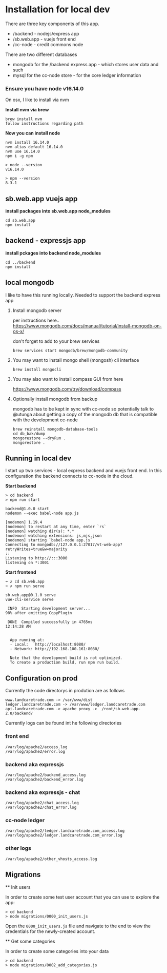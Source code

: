 
# Installation for local dev

There are three key components of this app.

- /backend - nodejs/express app
- /sb.web.app - vuejs front end 
- /cc-node - credit commons node 

There are two different databases 

- mongodb for the /backend express app - which stores user data and such
- mysql for the cc-node store - for the core ledger information


### Ensure you have node v16.14.0

On osx, I like to install via nvm

**Install nvm via brew**

```
brew install nvm
follow instructions regarding path 
```

**Now you can install node**
```
nvm install 16.14.0
nvm alias default 16.14.0
nvm use 16.14.0
npm i -g npm
```

```
> node --version
v16.14.0
```

```
> npm --version
8.3.1
```

## sb.web.app vuejs app 

**install packages into sb.web.app node_modules**
```
cd sb.web.app
npm install 
```

## backend - expressjs app 

**install pckages into backend node_modules**
````
cd ../backend
npm install 
````

## local mongodb 

I like to have this running locally. Needed to support the backend express app

1. Install mongodb server

    per instructions here..
    https://www.mongodb.com/docs/manual/tutorial/install-mongodb-on-os-x/

    don't forget to add to your brew services 
    ```
    brew services start mongodb/brew/mongodb-community
    ```

2. You may want to install mongo shell (mongosh) cli interface
    ```
    brew install mongocli
    ```

3. You may also want to install compass GUI from here 

   https://www.mongodb.com/try/download/compass

4. Optionally install mongodb from backup

    mongodb has to be kept in sync with cc-node 
    so potentially talk to @utunga about getting a copy of the mongodb db that is compatible with the development cc-node 

    ```
    brew reinstall mongodb-database-tools
    cd db_bak/dump
    mongorestore --dryRun .
    mongorestore .
    ```

## Running in local dev 

I start up two services - local express backend and vuejs front end. In this configuration the backend connects to cc-node in the cloud. 

**Start backend**

```
> cd backend 
> npm run start
```

```
backend@1.0.0 start
nodemon --exec babel-node app.js

[nodemon] 1.19.4
[nodemon] to restart at any time, enter `rs`
[nodemon] watching dir(s): *.*
[nodemon] watching extensions: js,mjs,json
[nodemon] starting `babel-node app.js`
Connecting to mongodb://127.0.0.1:27017/vt-web-app?retryWrites=true&w=majority
::
Listening to http://:::3000
listening on *:3001
```

**Start frontend**
```
➜ ✗ cd sb.web.app
➜ ✗ npm run serve
```

```
sb.web.app@0.1.0 serve
vue-cli-service serve

 INFO  Starting development server...
98% after emitting CopyPlugin

 DONE  Compiled successfully in 4765ms                                                                                                                                                12:14:28 AM


  App running at:
  - Local:   http://localhost:8080/ 
  - Network: http://192.168.100.161:8080/

  Note that the development build is not optimized.
  To create a production build, run npm run build.
```


## Configuration on prod

Currently the code directorys in prodution are as follows

```
www.landcaretrade.com -> /var/www/dist  
ledger.landcaretrade.com -> /var/www/ledger.landcaretrade.com
api.landcaretrade.com -> apache proxy ->  /root/sb-web-app-2.0/backend/
```

Currently logs can be found int he following directories

### front end  
```
/var/log/apache2/access.log
/var/log/apache2/error.log
```

### backend aka expressjs
```
/var/log/apache2/backend_access.log
/var/log/apache2/backend_error.log
```

### backend aka expressjs - chat 
```
/var/log/apache2/chat_access.log
/var/log/apache2/chat_error.log
```

### cc-node ledger 
```
/var/log/apache2/ledger.landcaretrade.com_access.log
/var/log/apache2/ledger.landcaretrade.com_error.log
```

### other logs 
```
/var/log/apache2/other_vhosts_access.log
```
 


## Migrations

** Init users

In order to create some test user account that you can use to explore the app:
```
> cd backend
> node migrations/0000_init_users.js

```

Open the `0000_init_users.js` file and navigate to the end to view the credentials for the newly-created account.

** Get some categories

In order to create some categories into your data 
```
> cd backend
> node migrations/0002_add_categories.js
```

<!-- 
### Install cc-node -- Optional: If you want to test the cc-node functionallity while running on your computer. Otherwise test functionallity regarding cc-node on the droplet.

Follow the instructions in cc-node/INSTALL.md

__Note:__
The above instructions will probably result in a non-functional cc-node, as the latest (2022-08-29) version of cc-php-lib is not compatible with the cc-node version used in this project. The included cc-node.zip contains a pre-installed cc-node that can be used instead (PHP, MySQL, etc still needs to be installed).

### Install Express.js backend

- Start MongoDB
- Edit the MongoDB URI's in /backend/mongoDB-config.js
- Run "npm install" in /backend


### Install Vue.js Frontend

- Edit the EXPRESS_URL in /sb.web.app/src/serverFetch.js
- Run "npm install" in /sb.web.app


## Start dev server

- Run "npm run start" in /backend
- Run "npm run serve" in /sb.web.app

## Tests

- Run "npm run test" in /backend

## cc-node details

The included cc-node is [This](https://gitlab.com/credit-commons-software-stack/cc-node/-/tree/bfb5bafe0c840aa32b1124adfbb5b4bea094ee4e) cc-node commit, with the workflows adjusted to allow both the payer and the payee to erase a pending transaction.

The cc-node works through open api specs see [HERE](https://gitlab.com/credit-commons/cc-php-lib/-/blob/master/docs/credit-commons-v0.2.openapi3.yml)

The cc-node contains its own SQL server which hosts transactions etc. If users are removed from the mongoDB the transactions regarding the user has to be deleted from the SQL database. Otherwise this may cause errors.

Testing the cc-node to verify that it is running can be done by any http request program. One example is https://httpie.io/cli.
The command "http -v OPTIONS  http://dev-sb-ledger.mutualcredit.services/" can then be sent to verify anon users.
The commant "http -v GET http://dev-sb-ledger.mutualcredit.services/workflows cc-user:"User-id goes here" cc-auth:"user auth goes here"" can then be used to verify functionality for logged in users. 

## Droplet usage
To build the frontend run "npm run build in /var/www/sb-web-app/sb.web.app"

"apache2ctl restart" to restart the apache.

"systemctl restart backend.service" to restart the backend.

Backend can also be run manually as described above in /var/www/sb-web-app/backend NOTE: You have to turn of the backend.service first, use "systemctl stop backend.service" -->
